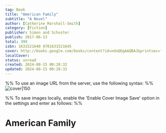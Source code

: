 ```yaml
---
tag: Book
title: "American Family"
subtitle: "A Novel"
author: [Catherine Marshall-Smith]
category: [Fiction]
publisher: Simon and Schuster
publish: 2017-06-13
total: 399
isbn: 1631521640 9781631521645
cover: http://books.google.com/books/content?id=ndnQDgAAQBAJ&printsec=frontcover&img=1&zoom=1&edge=curl&source=gbs_api
localCover: 
status: unread
created: 2024-08-15 00:28:32
updated: 2024-08-15 00:28:32
---
```


%% To use an image URL from the server, use the following syntax: %%
![cover|150](http://books.google.com/books/content?id=ndnQDgAAQBAJ&printsec=frontcover&img=1&zoom=1&edge=curl&source=gbs_api)

%% To save images locally, enable the 'Enable Cover Image Save' option in the settings and enter as follows: %%


# American Family